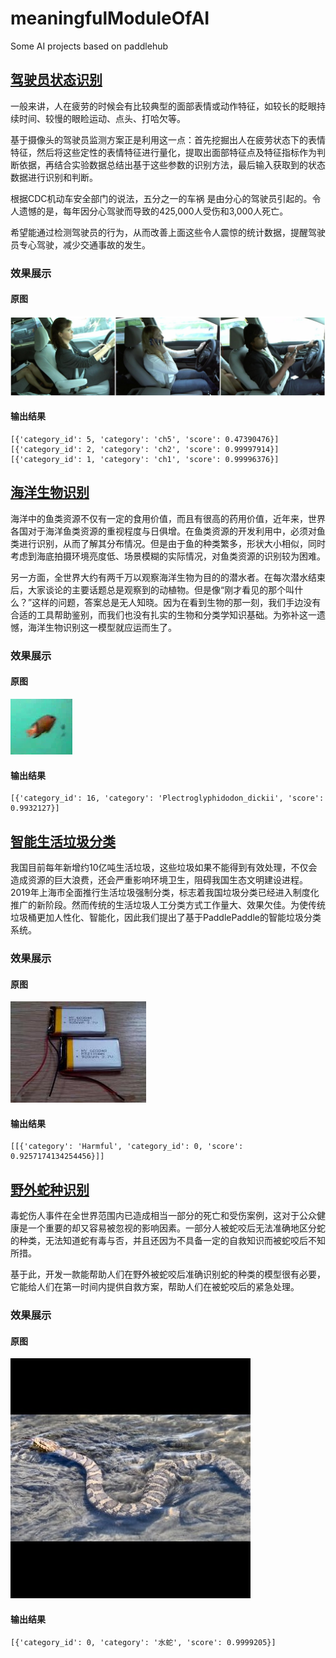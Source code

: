 # meaningfulModuleOfAI

Some AI projects based on paddlehub

## [驾驶员状态识别](https://github.com/zbp-xxxp/meaningfulModuleOfAI/tree/main/DriverStatusRecognition)

一般来讲，人在疲劳的时候会有比较典型的面部表情或动作特征，如较长的眨眼持续时间、较慢的眼睑运动、点头、打哈欠等。

基于摄像头的驾驶员监测方案正是利用这一点：首先挖掘出人在疲劳状态下的表情特征，然后将这些定性的表情特征进行量化，提取出面部特征点及特征指标作为判断依据，再结合实验数据总结出基于这些参数的识别方法，最后输入获取到的状态数据进行识别和判断。

根据CDC机动车安全部门的说法，五分之一的车祸 是由分心的驾驶员引起的。令人遗憾的是，每年因分心驾驶而导致的425,000人受伤和3,000人死亡。

希望能通过检测驾驶员的行为，从而改善上面这些令人震惊的统计数据，提醒驾驶员专心驾驶，减少交通事故的发生。

### 效果展示

#### 原图
<img src="/docs/imgs/Image_Classification_Drivers.png">

#### 输出结果
~~~
[{'category_id': 5, 'category': 'ch5', 'score': 0.47390476}]
[{'category_id': 2, 'category': 'ch2', 'score': 0.99997914}]
[{'category_id': 1, 'category': 'ch1', 'score': 0.99996376}]
~~~

## [海洋生物识别](https://github.com/zbp-xxxp/meaningfulModuleOfAI/tree/main/marine_biometrics)

海洋中的鱼类资源不仅有一定的食用价值，而且有很高的药用价值，近年来，世界各国对于海洋鱼类资源的重视程度与日俱增。在鱼类资源的开发利用中，必须对鱼类进行识别，从而了解其分布情况。但是由于鱼的种类繁多，形状大小相似，同时考虑到海底拍摄环境亮度低、场景模糊的实际情况，对鱼类资源的识别较为困难。

另一方面，全世界大约有两千万以观察海洋生物为目的的潜水者。在每次潜水结束后，大家谈论的主要话题总是观察到的动植物。但是像“刚才看见的那个叫什么？”这样的问题，答案总是无人知晓。因为在看到生物的那一刻，我们手边没有合适的工具帮助鉴别，而我们也没有扎实的生物和分类学知识基础。为弥补这一遗憾，海洋生物识别这一模型就应运而生了。

### 效果展示

#### 原图
<img src="/docs/imgs/Image_Classification_MarineBiometrics.png">

#### 输出结果
~~~
[{'category_id': 16, 'category': 'Plectroglyphidodon_dickii', 'score': 0.9932127}]
~~~

## [智能生活垃圾分类](https://github.com/zbp-xxxp/meaningfulModuleOfAI/tree/main/refuse_classification)

我国目前每年新增约10亿吨生活垃圾，这些垃圾如果不能得到有效处理，不仅会造成资源的巨大浪费，还会严重影响环境卫生，阻碍我国生态文明建设进程。2019年上海市全面推行生活垃圾强制分类，标志着我国垃圾分类已经进入制度化推广的新阶段。然而传统的生活垃圾人工分类方式工作量大、效果欠佳。为使传统垃圾桶更加人性化、智能化，因此我们提出了基于PaddlePaddle的智能垃圾分类系统。

### 效果展示

#### 原图
<img src="/docs/imgs/Image_Classification_harmful_garbage.png">

#### 输出结果
~~~
[[{'category': 'Harmful', 'category_id': 0, 'score': 0.9257174134254456}]]
~~~

## [野外蛇种识别](https://github.com/zbp-xxxp/meaningfulModuleOfAI/tree/main/SnakeIdentification)

毒蛇伤人事件在全世界范围内已造成相当一部分的死亡和受伤案例，这对于公众健康是一个重要的却又容易被忽视的影响因素。一部分人被蛇咬后无法准确地区分蛇的种类，无法知道蛇有毒与否，并且还因为不具备一定的自救知识而被蛇咬后不知所措。

基于此，开发一款能帮助人们在野外被蛇咬后准确识别蛇的种类的模型很有必要，它能给人们在第一时间内提供自救方案，帮助人们在被蛇咬后的紧急处理。

### 效果展示

#### 原图
<img src="/docs/imgs/Image_Classification_Snake.png">

#### 输出结果
~~~
[{'category_id': 0, 'category': '水蛇', 'score': 0.9999205}]
~~~
